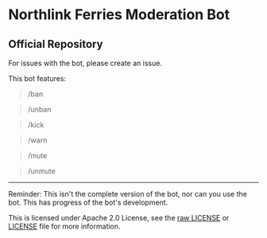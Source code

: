# Northlink Ferries Moderation Bot
Official Repository
---
For issues with the bot, please create an issue.

This bot features:
> /ban <user> <reason Optional>

> /unban <user> <reason Optional>

> /kick <user> <reason Optional>

> /warn <user> <reason Optional>

> /mute <user>

> /unmute <user>

---

Reminder: This isn't the complete version of the bot, nor can you use the bot.
This has progress of the bot's development.


This is licensed under Apache 2.0 License, see the [raw LICENSE](https://raw.githubusercontent.com/polalagi-dev/NorthlinkModerationBot/master/LICENSE) or [LICENSE](https://github.com/polalagi-dev/NorthlinkModerationBot/blob/master/LICENSE) file for more information.